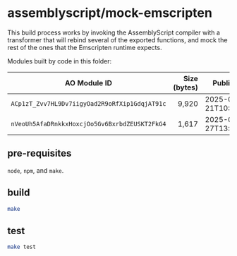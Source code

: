 # assemblyscript/mock-emscripten

This build process works by invoking the AssemblyScript compiler with a transformer that will rebind several of the exported functions, and mock the rest of the ones that the Emscripten runtime expects.

Modules built by code in this folder:

| AO Module ID | Size (bytes) | Published | AO Link |
| --- | --: | --- | --- |
| `ACp1zT_Zvv7HL9Dv7iigyOad2R9oRfXip1GdqjAT91c` | 9,920 | 2025-03-21T10:39:37Z | [View](https://www.ao.link/#/module/ACp1zT_Zvv7HL9Dv7iigyOad2R9oRfXip1GdqjAT91c) |
| `nVeoUh5AfaDRnkkxHoxcjOo5Gv6BxrbdZEUSKT2FkG4` | 1,617 | 2025-03-27T13:27:40Z | [View](https://www.ao.link/#/module/nVeoUh5AfaDRnkkxHoxcjOo5Gv6BxrbdZEUSKT2FkG4) |

## pre-requisites

`node`, `npm`, and `make`.

## build

```sh
make
```

## test

```sh
make test
```
